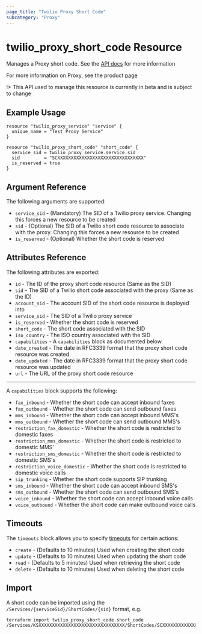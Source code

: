 ```yaml
---
page_title: "Twilio Proxy Short Code"
subcategory: "Proxy"
---
```


# twilio_proxy_short_code Resource

Manages a Proxy short code. See the [API docs](https://www.twilio.com/docs/proxy/api/short-code) for more information

For more information on Proxy, see the product [page](https://www.twilio.com/docs/proxy)

!> This API used to manage this resource is currently in beta and is subject to change

## Example Usage

```hcl
resource "twilio_proxy_service" "service" {
  unique_name = "Test Proxy Service"
}

resource "twilio_proxy_short_code" "short_code" {
  service_sid = twilio_proxy_service.service.sid
  sid         = "SCXXXXXXXXXXXXXXXXXXXXXXXXXXXXXXXX"
  is_reserved = true
}
```

## Argument Reference

The following arguments are supported:

- `service_sid` - (Mandatory) The SID of a Twilio proxy service. Changing this forces a new resource to be created
- `sid` - (Optional) The SID of a Twilio short code resource to associate with the proxy. Changing this forces a new resource to be created
- `is_reserved` - (Optional) Whether the short code is reserved

## Attributes Reference

The following attributes are exported:

- `id` - The ID of the proxy short code resource (Same as the SID)
- `sid` - The SID of a Twilio short code associated with the proxy (Same as the ID)
- `account_sid` - The account SID of the short code resource is deployed into
- `service_sid` - The SID of a Twilio proxy service
- `is_reserved` - Whether the short code is reserved
- `short_code` - The short code associated with the SID
- `iso_country` - The ISO country associated with the SID
- `capabilities` - A `capabilities` block as documented below.
- `date_created` - The date in RFC3339 format that the proxy short code resource was created
- `date_updated` - The date in RFC3339 format that the proxy short code resource was updated
- `url` - The URL of the proxy short code resource

---

A `capabilities` block supports the following:

- `fax_inbound` - Whether the short code can accept inbound faxes
- `fax_outbound` - Whether the short code can send outbound faxes
- `mms_inbound` - Whether the short code can accept inbound MMS's
- `mms_outbound` - Whether the short code can send outbound MMS's
- `restriction_fax_domestic` - Whether the short code is restricted to domestic faxes
- `restriction_mms_domestic` - Whether the short code is restricted to domestic MMS'
- `restriction_sms_domestic` - Whether the short code is restricted to domestic SMS's
- `restriction_voice_domestic` - Whether the short code is restricted to domestic voice calls
- `sip_trunking` - Whether the short code supports SIP trunking
- `sms_inbound` - Whether the short code can accept inbound SMS's
- `sms_outbound` - Whether the short code can send outbound SMS's
- `voice_inbound` - Whether the short code can accept inbound voice calls
- `voice_outbound` - Whether the short code can make outbound voice calls

## Timeouts

The `timeouts` block allows you to specify [timeouts](https://www.terraform.io/docs/configuration/resources.html#timeouts) for certain actions:

- `create` - (Defaults to 10 minutes) Used when creating the short code
- `update` - (Defaults to 10 minutes) Used when updating the short code
- `read` - (Defaults to 5 minutes) Used when retrieving the short code
- `delete` - (Defaults to 10 minutes) Used when deleting the short code

## Import

A short code can be imported using the `/Services/{serviceSid}/ShortCodes/{sid}` format, e.g.

```shell
terraform import twilio_proxy_short_code.short_code /Services/KSXXXXXXXXXXXXXXXXXXXXXXXXXXXXXXXX/ShortCodes/SCXXXXXXXXXXXXXXXXXXXXXXXXXXXXXXXX
```
